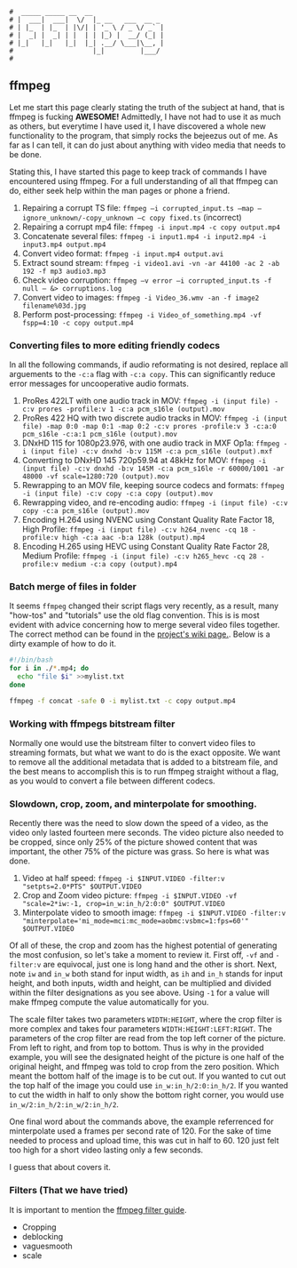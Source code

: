 ```text
#  _____ _____ __  __
# |  ___|  ___|  \/  |_ __   ___  __ _
# | |_  | |_  | |\/| | '_ \ / _ \/ _` |
# |  _| |  _| | |  | | |_) |  __/ (_| |
# |_|   |_|   |_|  |_| .__/ \___|\__, |
#                    |_|         |___/
#
```

## ffmpeg

Let me start this page clearly stating the truth of the subject at hand, that is ffmpeg is fucking __AWESOME!__ 
Admittedly, I have not had to use it as much as others, but everytime I have used it, I have discovered a
whole new functionality to the program, that simply rocks the bejeezus out of me. As far as I can tell, it can
do just about anything with video media that needs to be done. 

Stating this, I have started this page to keep track of commands I have encountered using ffmpeg. For a full
understanding of all that ffmpeg can do, either seek help within the man pages or phone a friend.

1. Repairing a corrupt TS file: `ffmpeg –i corrupted_input.ts –map –ignore_unknown/-copy_unknown –c copy fixed.ts` (incorrect)
2. Repairing a corrupt mp4 file: `ffmpeg -i input.mp4 -c copy output.mp4`
3. Concatenate several files: `ffmpeg -i input1.mp4 -i input2.mp4 -i input3.mp4 output.mp4`
4. Convert video format: `ffmpeg -i input.mp4 output.avi`
5. Extract sound stream: `ffmpeg -i video1.avi -vn -ar 44100 -ac 2 -ab 192 -f mp3 audio3.mp3`
6. Check video corruption: `ffmpeg –v error –i corrupted_input.ts -f null – &> corruptions.log`
7. Convert video to images: `ffmpeg -i Video_36.wmv -an -f image2 filename%03d.jpg`
8. Perform post-processing: `ffmpeg -i Video_of_something.mp4 -vf fspp=4:10 -c copy output.mp4`

### Converting files to more editing friendly codecs

In all the following commands, if audio reformating is not desired, replace all arguements to the `-c:a` flag
with `-c:a copy`. This can significantly reduce error messages for uncooperative audio formats.

1. ProRes 422LT with one audio track in MOV: `ffmpeg -i (input file) -c:v prores -profile:v 1 -c:a pcm_s16le (output).mov`
2. ProRes 422 HQ with two discrete audio tracks in MOV: `ffmpeg -i (input file) -map 0:0 -map 0:1 -map 0:2 -c:v prores -profile:v 3 -c:a:0 pcm_s16le -c:a:1 pcm_s16le (output).mov`
3. DNxHD 115 for 1080p23.976, with one audio track in MXF Op1a: `ffmpeg -i (input file) -c:v dnxhd -b:v 115M -c:a pcm_s16le (output).mxf`
4. Converting to DNxHD 145 720p59.94 at 48kHz for MOV: `ffmpeg -i (input file) -c:v dnxhd -b:v 145M -c:a pcm_s16le -r 60000/1001 -ar 48000 -vf scale=1280:720 (output).mov`
5. Rewrapping to an MOV file, keeping source codecs and formats: `ffmpeg -i (input file) -c:v copy -c:a copy (output).mov`
6. Rewrapping video, and re-encoding audio: `ffmpeg -i (input file) -c:v copy -c:a pcm_s16le (output).mov`
7. Encoding H.264 using NVENC using Constant Quality Rate Factor 18, High Profile: `ffmpeg -i (input file) -c:v h264_nvenc -cq 18 -profile:v high -c:a aac -b:a 128k (output).mp4`
8. Encoding H.265 using HEVC using Constant Quality Rate Factor 28, Medium Profile: `ffmpeg -i (input file) -c:v h265_hevc -cq 28 -profile:v medium -c:a copy (output).mp4`

### Batch merge of files in folder

It seems `ffmpeg` changed their script flags very recently, as a result, many "how-tos" and "tutorials" use
the old flag convention. This is is most evident with advice concerning how to merge several video files
together. The correct method can be found in the [project's wiki page.](https://trac.ffmpeg.org/wiki). Below
is a dirty example of how to do it.

```bash
#!/bin/bash
for i in ./*.mp4; do
  echo "file $i" >>mylist.txt
done

ffmpeg -f concat -safe 0 -i mylist.txt -c copy output.mp4
```

### Working with ffmpegs bitstream filter

Normally one would use the bitstream filter to convert video files to streaming formats, but what we
want to do is the exact opposite. We want to remove all the additional metadata that is added to a
bitstream file, and the best means to accomplish this is to run ffmpeg straight without a flag, as you would
to convert a file between different codecs. 

### Slowdown, crop, zoom, and minterpolate for smoothing.

Recently there was the need to slow down the speed of a video, as the video only lasted fourteen mere seconds.
The video picture also needed to be cropped, since only 25% of the picture showed content that was important,
the other 75% of the picture was grass. So here is what was done.

1. Video at half speed: `ffmpeg -i $INPUT.VIDEO -filter:v "setpts=2.0*PTS" $OUTPUT.VIDEO`
2. Crop and Zoom video picture: `ffmpeg -i $INPUT.VIDEO -vf "scale=2*iw:-1, crop=in_w:in_h/2:0:0" $OUTPUT.VIDEO`
3. Minterpolate video to smooth image: `ffmpeg -i $INPUT.VIDEO -filter:v "minterpolate='mi_mode=mci:mc_mode=aobmc:vsbmc=1:fps=60'" $OUTPUT.VIDEO`

Of all of these, the crop and zoom has the highest potential of generating the most confusion, so let's take a
moment to review it. First off, `-vf` and `-filter:v` are equivocal, just one is long hand and the other is short.
Next, note `iw` and `in_w` both stand for input width, as `ih` and `in_h` stands for input height, and both
inputs, width and height, can be multiplied and divided within the filter designations as you see above. Using
`-1` for a value will make ffmpeg compute the value automatically for you. 

The scale filter takes two parameters `WIDTH:HEIGHT`, where the crop filter is more complex and takes four
parameters `WIDTH:HEIGHT:LEFT:RIGHT`. The parameters of the crop filter are read from the top left corner of
the picture. From left to right, and from top to bottom. Thus is why in the provided example, you will see the
designated height of the picture is one half of the original height, and ffmpeg was told to crop from the zero
position. Which meant the bottom half of the image is to be cut out. If you wanted to cut out the top half of
the image you could use `in_w:in_h/2:0:in_h/2`. If you wanted to cut the width in half to only show the
bottom right corner, you would use `in_w/2:in_h/2:in_w/2:in_h/2`. 

One final word about the commands above, the example referrenced for minterpolate used a frames per second
rate of 120. For the sake of time needed to process and upload time, this was cut in half to 60. 120 just felt
too high for a short video lasting only a few seconds.

I guess that about covers it.

### Filters (That we have tried)

It is important to mention the [ffmpeg filter guide](https://trac.ffmpeg.org/wiki/FilteringGuide).

- Cropping
- deblocking
- vaguesmooth
- scale
